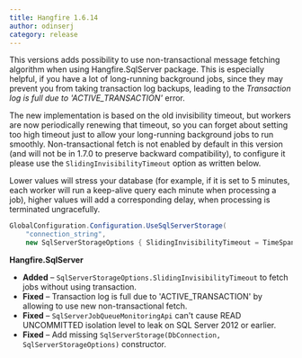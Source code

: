 ```yaml
---
title: Hangfire 1.6.14
author: odinserj
category: release
---
```


This versions adds possibility to use non-transactional message fetching algorithm when using Hangfire.SqlServer package. This is especially helpful, if you have a lot of long-running background jobs, since they may prevent you from taking transaction log backups, leading to the *Transaction log is full due to 'ACTIVE_TRANSACTION'* error.

The new implementation is based on the old invisibility timeout, but workers are now periodically renewing that timeout, so you can forget about setting too high timeout just to allow your long-running background jobs to run smoothly. Non-transactional fetch is not enabled by default in this version (and will not be in 1.7.0 to preserve backward compatibility), to configure it please use the `SlidingInvisibilityTimeout` option as written below. 

Lower values will stress your database (for example, if it is set to 5 minutes, each worker will run a keep-alive query each minute when processing a job), higher values will add a corresponding delay, when processing is terminated ungracefully.

```csharp
GlobalConfiguration.Configuration.UseSqlServerStorage(
    "connection_string", 
    new SqlServerStorageOptions { SlidingInvisibilityTimeout = TimeSpan.FromMinutes(5) });
```

**Hangfire.SqlServer**

* **Added** – `SqlServerStorageOptions.SlidingInvisibilityTimeout` to fetch jobs without using transaction.
* **Fixed** – Transaction log is full due to 'ACTIVE_TRANSACTION' by allowing to use new non-transactional fetch.
* **Fixed** – `SqlServerJobQueueMonitoringApi` can't cause READ UNCOMMITTED isolation level to leak on SQL Server 2012 or earlier. 
* **Fixed** – Add missing `SqlServerStorage(DbConnection, SqlServerStorageOptions)` constructor.
